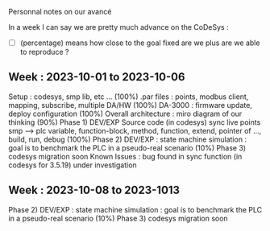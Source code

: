 Personnal notes on our avancé

In a week I can say we are pretty much advance on the CoDeSys : 

 - [ ] (percentage) means how close to the goal fixed are we plus are we able to reproduce ?

## Week : 2023-10-01 to 2023-10-06

Setup : codesys, smp lib, etc ... (100%)
.par files : points, modbus client, mapping, subscribe, multiple DA/HW (100%)
DA-3000 : firmware update, deploy configuration (100%)
Overall architecture : miro diagram of our thinking (90%)
Phase 1) DEV/EXP Source code (in codesys) sync live points smp --> plc variable, function-block, method, function, extend, pointer of ..., build, run, debug (100%)
Phase 2) DEV/EXP : state machine simulation : goal is to benchmark the PLC in a pseudo-real scenario (10%)
Phase 3) codesys migration soon
Known Issues : bug found in sync function (in codesys for 3.5.19) under investigation

## Week : 2023-10-08 to 2023-1013

Phase 2) DEV/EXP : state machine simulation : goal is to benchmark the PLC in a pseudo-real scenario (10%)
Phase 3) codesys migration soon
